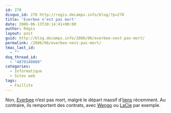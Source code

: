 ```yaml
---
id: 278
disqus_id: 278 http://regis.decamps.info/blog/?p=278
title: 'Everbee n’est pas mort'
date: 2006-06-13T20:14:41+00:00
author: Régis
layout: post
guid: http://blog.decamps.info/2006/06/everbee-nest-pas-mort/
permalink: /2006/06/everbee-nest-pas-mort/
tmac_last_id:
  - ""
dsq_thread_id:
  - "4879140080"
categories:
  - Informatique
  - Sites web
tags:
  - Faillite
---
```

Non, [Everbee](http://www.everbee.fr/) n’est pas mort, malgré le départ massif d’[iiens](http://www.iiens.net/) récemment. Au contraire, ils remportent des contrats, avec [Wengo](http://openwengo.org/index.php/openwengo/public/homePage/news?payload[newsId]=1) ou [LaCie](http://www.everbee.fr/html/home.php?rub=5&niv=2&art=37) par exemple.
